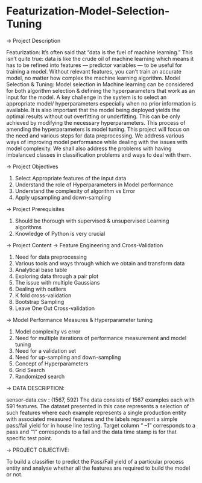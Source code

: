# Featurization-Model-Selection-Tuning

-> Project Description 

Featurization: It’s often said that “data is the fuel of machine learning.” This isn’t quite true: data is like the crude oil of machine learning which means it has to be refined into features — predictor variables — to be useful for training a model. Without relevant features, you can’t train an accurate model, no matter how complex the machine learning algorithm.
Model Selection & Tuning:  Model selection in Machine learning can be considered for both algorithm selection & defining the hyperparameters that work as an input for the model. A key challenge in the system is to select an appropriate model/ hyperparameters especially when no prior information is available. It is also important that the model being deployed yields the optimal results without out overfitting or underfitting. This can be only achieved by modifying the necessary hyperparameters. This process of amending the hyperparameters is model tuning.
This project will focus on the need and various steps for data preprocessing. We address various ways of improving model performance while dealing with the issues with model complexity. We shall also address the problems with having imbalanced classes in classification problems and ways to deal with them. 

-> Project Objectives
1. Select Appropriate features of the input data
2. Understand the role of Hyperparameters in Model performance
3. Understand the complexity of algorithm vs Error
4. Apply upsampling and down-sampling
 

-> Project Prerequisites
1. Should be thorough with supervised & unsupervised Learning algorithms
2. Knowledge of Python is very crucial

-> Project Content
-> Feature Engineering and Cross-Validation 
1. Need for data preprocessing
2. Various tools and ways through which we obtain and transform data
3. Analytical base table
4. Exploring data through a pair plot
5. The issue with multiple Gaussians
6. Dealing with outliers
7. K fold cross-validation
8. Bootstrap Sampling
9. Leave One Out Cross-validation

-> Model Performance Measures & Hyperparameter tuning
1. Model complexity vs error
2. Need for multiple iterations of performance measurement and model tuning
3. Need for a validation set
4. Need for up-sampling and down-sampling
4. Concept of Hyperparameters
5. Grid Search
6. Randomized search


-> DATA DESCRIPTION:

sensor-data.csv : (1567, 592)
The data consists of 1567 examples each with 591 features.
The dataset presented in this case represents a selection of such features where each example represents a single production entity with
associated measured features and the labels represent a simple pass/fail yield for in house line testing. Target column “ –1” corresponds to
a pass and “1” corresponds to a fail and the data time stamp is for that specific test point.

-> PROJECT OBJECTIVE:

To build a classifier to predict the Pass/Fail yield of a particular process entity and analyse whether all the
features are required to build the model or not.
